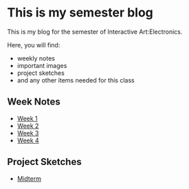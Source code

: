 # This is my semester blog

This is my blog for the semester of Interactive Art:Electronics.

Here, you will find:

* weekly notes
* important images
* project sketches
* and any other items needed for this class

## Week Notes

* [Week 1](week1.md)
* [Week 2](week2.md)
* [Week 3](week3.md)
* [Week 4](week4.md)

## Project Sketches

* [Midterm](midterm.md)
